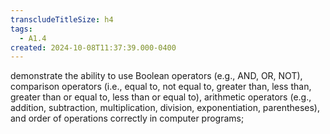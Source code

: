 ```yaml
---
transcludeTitleSize: h4
tags:
  - A1.4
created: 2024-10-08T11:37:39.000-0400
---
```

demonstrate the ability to use Boolean operators (e.g., AND, OR, NOT), comparison operators (i.e., equal to, not equal to, greater than, less than, greater than or equal to, less than or equal to), arithmetic operators (e.g., addition, subtraction, multiplication, division, exponentiation, parentheses), and order of operations correctly in computer programs;